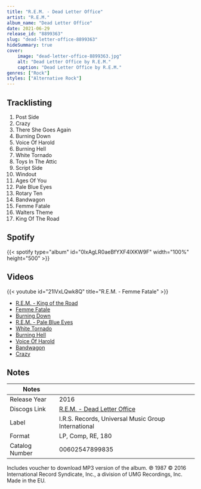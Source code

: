 ```yaml
---
title: "R.E.M. - Dead Letter Office"
artist: "R.E.M."
album_name: "Dead Letter Office"
date: 2021-06-29
release_id: "8899363"
slug: "dead-letter-office-8899363"
hideSummary: true
cover:
    image: "dead-letter-office-8899363.jpg"
    alt: "Dead Letter Office by R.E.M."
    caption: "Dead Letter Office by R.E.M."
genres: ["Rock"]
styles: ["Alternative Rock"]
---
```

## Tracklisting
1. Post Side
2. Crazy
3. There She Goes Again
4. Burning Down
5. Voice Of Harold
6. Burning Hell
7. White Tornado
8. Toys In The Attic
9. Script Side
10. Windout
11. Ages Of You
12. Pale Blue Eyes
13. Rotary Ten
14. Bandwagon
15. Femme Fatale
16. Walters Theme
17. King Of The Road
## Spotify
{{< spotify type="album" id="0lxAgLR0aeBfYXF4lXKW9F" width="100%" height="500" >}}

## Videos
{{< youtube id="21lVxLQwk8Q" title="R.E.M. - Femme Fatale" >}}
- [R.E.M. - King of the Road](https://www.youtube.com/watch?v=A6daSPiRDzo)
- [Femme Fatale](https://www.youtube.com/watch?v=jvzAuYWmAtY)
- [Burning Down](https://www.youtube.com/watch?v=8gSj029V94A)
- [R.E.M. - Pale Blue Eyes](https://www.youtube.com/watch?v=dR7vgMPsV2A)
- [White Tornado](https://www.youtube.com/watch?v=o8WfII7nidw)
- [Burning Hell](https://www.youtube.com/watch?v=Kgy8HEya7HQ)
- [Voice Of Harold](https://www.youtube.com/watch?v=-kkLuSlOE3U)
- [Bandwagon](https://www.youtube.com/watch?v=rwiduu42GP4)
- [Crazy](https://www.youtube.com/watch?v=Go9t68mQOl0)

## Notes
| Notes          |             |
| ---------------| ----------- |
| Release Year   | 2016 |
| Discogs Link   | [R.E.M. - Dead Letter Office](https://www.discogs.com/release/8899363-REM-Dead-Letter-Office) |
| Label          | I.R.S. Records, Universal Music Group International |
| Format         | LP, Comp, RE, 180 |
| Catalog Number | 00602547899835 |

Includes voucher to download MP3 version of the album.   ℗ 1987 © 2016 International Record Syndicate, Inc., a division of UMG Recordings, Inc. Made in the EU.
